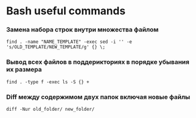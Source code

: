 # Bash useful commands
### Замена набора строк внутри множества файлом
```
find . -name "NAME_TEMPLATE" -exec sed -i '' -e 's/OLD_TEMPLATE/NEW_TEMPLATE/g' {} \;
```

### Вывод всех файлов в поддерикториях в порядке убывания их размера
```
find . -type f -exec ls -S {} +
```

### Diff между содержимом двух папок включая новые файлы
```
diff -Nur old_folder/ new_folder/
```
